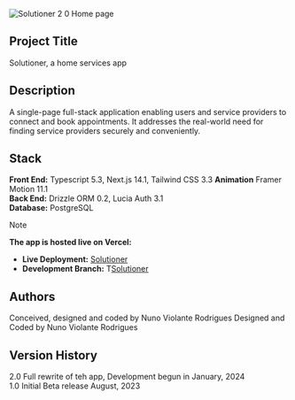 ![Solutioner 2 0 Home page](https://github.com/user-attachments/assets/94195c29-7dfe-400b-975f-ccdd78e9f0c8)

## Project Title

Solutioner, a home services app

## Description

A single-page full-stack application enabling users and service providers to connect and book appointments. It addresses the real-world need for finding service providers securely and conveniently.

## Stack

**Front End:** Typescript 5.3, Next.js 14.1, Tailwind CSS 3.3
**Animation** Framer Motion 11.1  
**Back End:** Drizzle ORM 0.2, Lucia Auth 3.1  
**Database:** PostgreSQL

>[!NOTE]
>**The app is hosted live on Vercel:**
>- **Live Deployment:** [Solutioner](https://solutioner-2-0.vercel.app/)
>- **Development Branch:** T[Solutioner](https://solutioner-2-0-git-development-nrs->projects.vercel.app/)


## Authors
Conceived, designed and coded by Nuno Violante Rodrigues
Designed and Coded by Nuno Violante Rodrigues

## Version History

2.0 Full rewrite of teh app, Development begun in January, 2024  
1.0 Initial Beta release August, 2023



